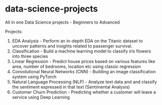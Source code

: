 # data-science-projects
All in one Data Science projects - Beginners to Advanced 

Projects:

1) EDA Analysis - Perform an in-depth EDA on the Titanic dataset to uncover patterns and insights related to passenger survival.
2) Classification - Build a machine learning model to classify iris flowers into three species 
3) Linear Regression - Predict house prices based on various features like area, number of bedrooms, location etc using classic regression
4) Convolutional Neural Networks (CNN) - Building an image classification system using PyTorch
5) Natural Language Processing (NLP) - Analyze text data and and classify the sentiment expressed in that text (Sentimental Analysis)
6) Customer Churn Prediction - Predicting whether a customer will leave a service using Deep Learning
